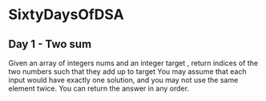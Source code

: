 # SixtyDaysOfDSA

## Day 1 - Two sum
Given an array of integers nums and an integer target , return indices of the two numbers such that they add up to target
You may assume that each input would have exactly one solution, and you may not use the same element twice.
You can return the answer in any order.

